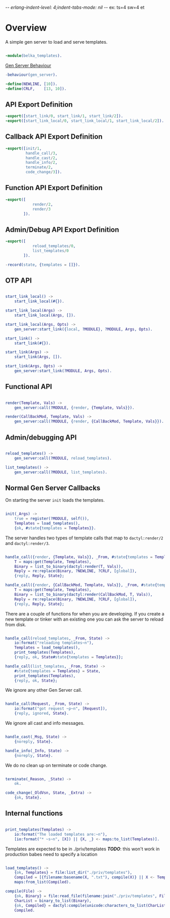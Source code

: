 -*- erlang-indent-level: 4;indent-tabs-mode: nil -*-
ex: ts=4 sw=4 et

# Overview

A simple gen server to load and serve templates.

```erlang

-module(belka_templates).

```

[Gen Server Behaviour](http://erlang.org/doc/design_principles/gen_server_concepts.html)

```erlang
-behaviour(gen_server).

-define(NEWLINE, [10]).
-define(CRLF,    [13, 10]).

```

## API Export Definition

```erlang
-export([start_link/0, start_link/1, start_link/2]).
-export([start_link_local/0, start_link_local/1, start_link_local/2]).

```

## Callback API Export Definition

```erlang
-export([init/1,
         handle_call/3,
         handle_cast/2,
         handle_info/2,
         terminate/2,
         code_change/3]).


```

## Function API Export Definition

```erlang
-export([
            render/2,
            render/3
        ]).

```

## Admin/Debug API Export Definition

```erlang
-export([
            reload_templates/0,
            list_templates/0
        ]).

-record(state, {templates = []}).

```

## OTP API

```erlang

start_link_local() ->
    start_link_local(#{}).

start_link_local(Args) ->
    start_link_local(Args, []).

start_link_local(Args, Opts) ->
    gen_server:start_link({local, ?MODULE}, ?MODULE, Args, Opts).

start_link() ->
    start_link(#{}).

start_link(Args) ->
    start_link(Args, []).

start_link(Args, Opts) ->
    gen_server:start_link(?MODULE, Args, Opts).

```

## Functional API

```erlang

render(Template, Vals) ->
    gen_server:call(?MODULE, {render, {Template, Vals}}).

render(CallBackMod, Template, Vals) ->
    gen_server:call(?MODULE, {render, {CallBackMod, Template, Vals}}).

```

## Admin/debugging API

```erlang

reload_templates() ->
    gen_server:call(?MODULE, reload_templates).

list_templates() ->
    gen_server:call(?MODULE, list_templates).

```

## Normal Gen Server Callbacks

On starting the server `init` loads the templates.

```erlang

init(_Args) ->
    true = register(?MODULE, self()),
    Templates = load_templates(),
    {ok, #state{templates = Templates}}.

```

The server handles two types of template calls that map to `dactyl:render/2` and `dactyl:render/3`.

```erlang

handle_call({render, {Template, Vals}}, _From, #state{templates = Templates} = State) ->
    T = maps:get(Template, Templates),
    Binary = list_to_binary(dactyl:render(T, Vals)),
    Reply = re:replace(Binary, ?NEWLINE, ?CRLF, [global]),
    {reply, Reply, State};

handle_call({render, {CallBackMod, Template, Vals}}, _From, #state{templates = Templates} = State) ->
    T = maps:get(Template, Templates),
    Binary = list_to_binary(dactyl:render(CallBackMod, T, Vals)),
    Reply = re:replace(Binary, ?NEWLINE, ?CRLF, [global]),
    {reply, Reply, State};

```

There are a couple of functions for when you are developing. If you create a new template or tinker with an existing one you can ask the server to reload from disk.

```erlang

handle_call(reload_templates, _From, State) ->
    io:format("reloading templates~n"),
    Templates = load_templates(),
    print_templates(Templates),
    {reply, ok, State#state{templates = Templates}};

handle_call(list_templates, _From, State) ->
    #state{templates = Templates} = State,
    print_templates(Templates),
    {reply, ok, State};

```

We ignore any other Gen Server call.

```erlang

handle_call(Request, _From, State) ->
    io:format("got request ~p~n", [Request]),
    {reply, ignored, State}.

```

We ignore all cast and info messages.

```erlang

handle_cast(_Msg, State) ->
    {noreply, State}.

handle_info(_Info, State) ->
    {noreply, State}.

```

We do no clean up on terminate or code change.

```erlang

terminate(_Reason, _State) ->
    ok.

code_change(_OldVsn, State, _Extra) ->
    {ok, State}.

```

## Internal functions

```erlang

print_templates(Templates) ->
    io:format("The loaded templates are:~n"),
    [io:format("* ~s~n", [X]) || {X, _} <- maps:to_list(Templates)].

```

Templates are expected to be in ./priv/templates
***TODO***: this won't work in production babes need to specify a location

```erlang

load_templates() ->
    {ok, Templates} = file:list_dir("./priv/templates"),
    Compiled = [{filename:basename(X, ".txt"), compile(X)} || X <- Templates],
    maps:from_list(Compiled).

compile(File) ->
    {ok, Binary} = file:read_file(filename:join("./priv/templates", File)),
    CharList = binary_to_list(Binary),
    {ok, Compiled} = dactyl:compile(unicode:characters_to_list(CharList, utf8)),
    Compiled.
```
